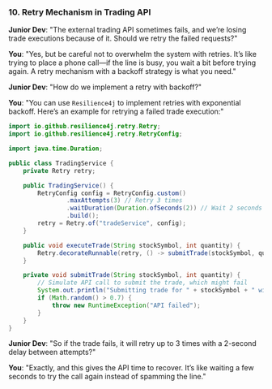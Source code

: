 ### 10. **Retry Mechanism in Trading API**

**Junior Dev**: "The external trading API sometimes fails, and we’re losing trade executions because of it. Should we retry the failed requests?"

**You**: "Yes, but be careful not to overwhelm the system with retries. It’s like trying to place a phone call—if the line is busy, you wait a bit before trying again. A retry mechanism with a backoff strategy is what you need."

**Junior Dev**: "How do we implement a retry with backoff?"

**You**: "You can use `Resilience4j` to implement retries with exponential backoff. Here’s an example for retrying a failed trade execution:"

```java
import io.github.resilience4j.retry.Retry;
import io.github.resilience4j.retry.RetryConfig;

import java.time.Duration;

public class TradingService {
    private Retry retry;

    public TradingService() {
        RetryConfig config = RetryConfig.custom()
                .maxAttempts(3) // Retry 3 times
                .waitDuration(Duration.ofSeconds(2)) // Wait 2 seconds between attempts
                .build();
        retry = Retry.of("tradeService", config);
    }

    public void executeTrade(String stockSymbol, int quantity) {
        Retry.decorateRunnable(retry, () -> submitTrade(stockSymbol, quantity)).run();
    }

    private void submitTrade(String stockSymbol, int quantity) {
        // Simulate API call to submit the trade, which might fail
        System.out.println("Submitting trade for " + stockSymbol + " with quantity: " + quantity);
        if (Math.random() > 0.7) {
            throw new RuntimeException("API failed");
        }
    }
}
```

**Junior Dev**: "So if the trade fails, it will retry up to 3 times with a 2-second delay between attempts?"

**You**: "Exactly, and this gives the API time to recover. It’s like waiting a few seconds to try the call again instead of spamming the line."
